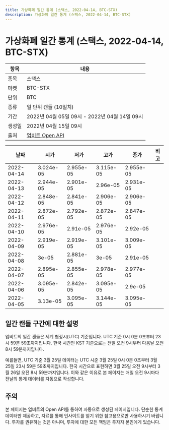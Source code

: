 ```yaml
---
title: 가상화폐 일간 통계 (스택스, 2022-04-14, BTC-STX)
description: 가상화폐 일간 통계 (스택스, 2022-04-14, BTC-STX)
---
```



가상화폐 일간 통계 (스택스, 2022-04-14, BTC-STX)
===

|항목|내용|
|--|--|
|종목|스택스|
|마켓|BTC-STX|
|단위|BTC|
|종류|일 단위 캔들 (10일치)|
|기간|2022년 04월 05일 09시 - 2022년 04월 14일 09시|
|생성일|2022년 04월 15일 09시|
|출처|[업비트 Open API](https://docs.upbit.com)|


|날짜|시가|저가|고가|종가|비고|
|--|--|--|--|--|--|
|2022-04-14|3.024e-05|2.955e-05|3.115e-05|2.955e-05|    |
|2022-04-13|2.944e-05|2.901e-05|2.96e-05|2.931e-05|    |
|2022-04-12|2.848e-05|2.841e-05|2.906e-05|2.906e-05|    |
|2022-04-11|2.872e-05|2.792e-05|2.872e-05|2.847e-05|    |
|2022-04-10|2.976e-05|2.91e-05|2.976e-05|2.92e-05|    |
|2022-04-09|2.919e-05|2.919e-05|3.101e-05|3.009e-05|    |
|2022-04-08|3e-05|2.881e-05|3e-05|2.91e-05|    |
|2022-04-07|2.895e-05|2.855e-05|2.978e-05|2.977e-05|    |
|2022-04-06|3.095e-05|2.842e-05|3.095e-05|2.9e-05|    |
|2022-04-05|3.13e-05|3.095e-05|3.144e-05|3.095e-05|    |


일간 캔들 구간에 대한 설명
---


업비트의 일간 캔들은 세계 협정시(UTC) 기준입니다. 
UTC 기준 0시 0분 0초부터 23시 59분 59초까지입니다. 
한국 시간인 KST 기준으로는 전일 오전 9시부터 다음날 오전 8시 59분까지입니다. 


예를들면, UTC 기준 3월 25일 데이터는 UTC 시준 3월 25일 0시 0분 0초부터 3월 25일 23시 59분 59초까지입니다. 
한국 시간으로 표현하면 3월 25일 오전 9시부터 3월 26일 오전 8시 59분까지입니다. 
이와 같은 이유로 본 페이지는 매일 오전 9시마다 전날의 통계 데이터를 자동으로 작성합니다. 


주의
---


본 페이지는 업비트의 Open API를 통하여 자동으로 생성된 페이지입니다. 
단순한 통계 데이터만 제공하고, 자료를 통해 인사이트를 얻기 위한 참고용으로만 사용하시기 바랍니다. 
투자를 권유하는 것은 아니며, 투자에 대한 모든 책임은 투자자 본인에게 있습니다. 
